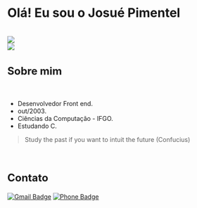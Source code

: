<h1>Olá! Eu sou o Josué Pimentel</h1><br>

<div height="180em" width="45%">
  <img src="https://github-readme-stats.vercel.app/api?username=JosuePimentel&show_icons=true&theme=dark&include_all_commits=true&locale=pt-br&hide=prs,contribs">
</div
<div height="180em" width="45%">
  <img src="https://github-readme-stats.vercel.app/api/top-langs/?username=JosuePimentel&layout=compact&locale=pt-br&theme=dark">
</div

<br>

<h2 style="font-size:1.7em;">Sobre mim</h2><br>

* Desenvolvedor Front end.  
* out/2003.
* Ciências da Computação - IFGO.
* Estudando C.

> Study the past if you want to intuit the future (Confucius)

<br>

<h2 style="font-size:1.7em;">Contato</h2>

[![Gmail Badge](https://img.shields.io/badge/-Gmail-fff?style=for-the-badge&logo=Gmail&logoColor=D3000B&link=mailto:josue.farias.pimentel@gmail.com)](mailto:josue.farias.pimentel@gmail.com)
[![Phone Badge](https://img.shields.io/badge/-Whatsapp-fff?style=for-the-badge&logo=Whatsapp&logoColor=Brightgreen&link=https://wa.me/64981120169)](https://wa.me/64981120169)

<br>
